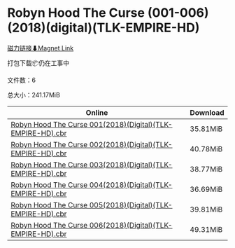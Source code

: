 # Robyn Hood The Curse (001-006)(2018)(digital)(TLK-EMPIRE-HD)

[磁力链接⬇Magnet Link](magnet:?xt=urn:btih:61fce723807a8f15a800ff74bdba047b4ef8a71b&dn=Robyn%20Hood%20The%20Curse%20%28001-006%29%282018%29%28digital%29%28TLK-EMPIRE-HD%29)

打包下载📦仍在工事中

文件数：6

总大小：241.17MiB

Online | Download
--- | ---
[Robyn Hood The Curse 001(2018)(Digital)(TLK-EMPIRE-HD).cbr](https://github.com/alicewish/markdown/blob/master/comic/Robyn-Hood-Curse-001-2018-Digital-TLK-EMPIRE-HD-cbr.md) | 35.81MiB
[Robyn Hood The Curse 002(2018)(Digital)(TLK-EMPIRE-HD).cbr](https://github.com/alicewish/markdown/blob/master/comic/Robyn-Hood-Curse-002-2018-Digital-TLK-EMPIRE-HD-cbr.md) | 40.78MiB
[Robyn Hood The Curse 003(2018)(Digital)(TLK-EMPIRE-HD).cbr](https://github.com/alicewish/markdown/blob/master/comic/Robyn-Hood-Curse-003-2018-Digital-TLK-EMPIRE-HD-cbr.md) | 38.77MiB
[Robyn Hood The Curse 004(2018)(Digital)(TLK-EMPIRE-HD).cbr](https://github.com/alicewish/markdown/blob/master/comic/Robyn-Hood-Curse-004-2018-Digital-TLK-EMPIRE-HD-cbr.md) | 36.69MiB
[Robyn Hood The Curse 005(2018)(Digital)(TLK-EMPIRE-HD).cbr](https://github.com/alicewish/markdown/blob/master/comic/Robyn-Hood-Curse-005-2018-Digital-TLK-EMPIRE-HD-cbr.md) | 39.81MiB
[Robyn Hood The Curse 006(2018)(Digital)(TLK-EMPIRE-HD).cbr](https://github.com/alicewish/markdown/blob/master/comic/Robyn-Hood-Curse-006-2018-Digital-TLK-EMPIRE-HD-cbr.md) | 49.31MiB